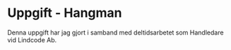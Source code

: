 
# Uppgift - Hangman

Denna uppgift har jag gjort i samband med deltidsarbetet som Handledare vid Lindcode Ab.

